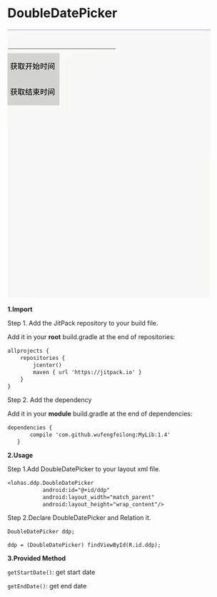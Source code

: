  # DoubleDatePicker
 
 ![image](https://github.com/wufengfeilong/MyLib/blob/master/example.gif)
 
 **1.Import** 
 
 Step 1. Add the JitPack repository to your build file.
 
 Add it in your **root** build.gradle at the end of repositories:
 
 ```
 allprojects {
     repositories {
         jcenter()
         maven { url 'https://jitpack.io' }
     }
 }
 ```
 Step 2. Add the dependency
 
 Add it in your **module** build.gradle at the end of dependencies:
 ```
 dependencies {
 		compile 'com.github.wufengfeilong:MyLib:1.4'
 	}
 ```
 **2.Usage**
 
 Step 1.Add DoubleDatePicker to your layout xml file.
  ```
 <lohas.ddp.DoubleDatePicker
             android:id="@+id/ddp"
             android:layout_width="match_parent"
             android:layout_height="wrap_content"/>
 ```
  Step 2.Declare DoubleDatePicker and Relation it.
   ```
  DoubleDatePicker ddp;
  ```
  ```
  ddp = (DoubleDatePicker) findViewById(R.id.ddp);
  ```
 **3.Provided Method**
 
 `getStartDate()`: get start date
 
 `getEndDate()`: get end date
